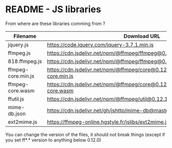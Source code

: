 # README - JS libraries

From where are these libraries comming from ?

| Filename | Download URL |
|---|---|
| jquery.js | https://code.jquery.com/jquery-3.7.1.min.js |
| ffmpeg.js | https://cdn.jsdelivr.net/npm/@ffmpeg/ffmpeg@0.12.7/dist/umd/ffmpeg.js |
| 818.ffmpeg.js | https://cdn.jsdelivr.net/npm/@ffmpeg/ffmpeg@0.12.7/dist/umd/814.ffmpeg.js |
| ffmpeg-core.min.js | https://cdn.jsdelivr.net/npm/@ffmpeg/core@0.12.4/dist/umd/ffmpeg-core.min.js |
| ffmpeg-core.wasm | https://cdn.jsdelivr.net/npm/@ffmpeg/core@0.12.4/dist/umd/ffmpeg-core.wasm |
| ffutil.js | https://cdn.jsdelivr.net/npm/@ffmpeg/util@0.12.1/dist/umd/index.js |
| mime-db.json | https://cdn.jsdelivr.net/gh/jshttp/mime-db@master/db.json |
| ext2mime.js | https://ffmpeg-online.hgstyle.fr/jslibs/ext2mime.js |

You can change the version of the files, it should not break things (except if you set ff*.* version to anything below 0.12.0)
